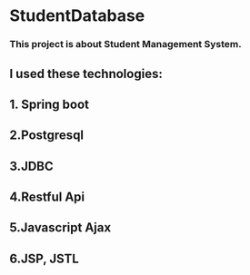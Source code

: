 # StudentDatabase
### This project is about Student Management System.  
## I used these technologies: 
## 1. Spring boot
## 2.Postgresql
## 3.JDBC
## 4.Restful Api
## 5.Javascript Ajax
## 6.JSP, JSTL
